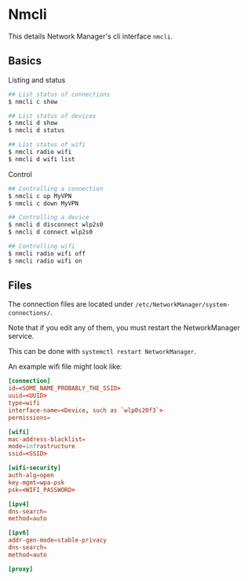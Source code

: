 # Nmcli

This details Network Manager's cli interface `nmcli`.

## Basics

Listing and status

```sh
## List status of connections
$ nmcli c show

## List status of devices
$ nmcli d show
$ nmcli d status

## List status of wifi
$ nmcli radio wifi
$ nmcli d wifi list
```

Control

```sh
## Controlling a connection
$ nmcli c up MyVPN
$ nmcli c down MyVPN

## Controlling a device
$ nmcli d disconnect wlp2s0
$ nmcli d connect wlp2s0

## Controlling wifi
$ nmcli radio wifi off
$ nmcli radio wifi on
```

## Files

The connection files are located under `/etc/NetworkManager/system-connections/`.

Note that if you edit any of them, you must restart the NetworkManager service.

This can be done with `systemctl restart NetworkManager`.

An example wifi file might look like:

```toml
[connection]
id=<SOME_NAME_PROBABLY_THE_SSID>
uuid=<UUID>
type=wifi
interface-name=<Device, such as `wlp0s20f3`>
permissions=

[wifi]
mac-address-blacklist=
mode=infrastructure
ssid=<SSID>

[wifi-security]
auth-alg=open
key-mgmt=wpa-psk
psk=<WIFI_PASSWORD>

[ipv4]
dns-search=
method=auto

[ipv6]
addr-gen-mode=stable-privacy
dns-search=
method=auto

[proxy]
```

